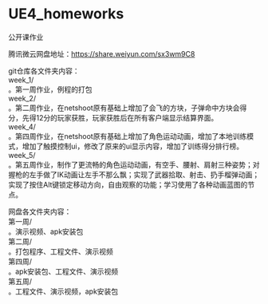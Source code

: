 # UE4_homeworks
公开课作业

腾讯微云网盘地址：https://share.weiyun.com/sx3wm9C8

git仓库各文件夹内容：  
week_1/  
。第一周作业，例程的打包  
week_2/  
。第二周作业，在netshoot原有基础上增加了会飞的方块，子弹命中方块会得分，先得12分的玩家获胜，玩家获胜后在所有客户端显示结算界面。  
week_4/  
。第四周作业，在netshoot原有基础上增加了角色运动动画，增加了本地训练模式，增加了触摸控制ui，修改了原来的ui显示内容，增加了训练得分排行榜。  
week_5/  
。第五周作业，制作了更流畅的角色运动动画，有空手、腰射、肩射三种姿势；对握枪的左手做了IK动画让左手不那么飘；实现了武器拾取、射击、扔手榴弹动画；实现了按住Alt键锁定移动方向，自由观察的功能；学习使用了各种动画蓝图的节点。  
  
网盘各文件夹内容：    
第一周/    
。演示视频、apk安装包  
第二周/  
。打包程序、工程文件、演示视频  
第四周/  
。apk安装包、工程文件、演示视频  
第五周/  
。工程文件、演示视频，apk安装包  
